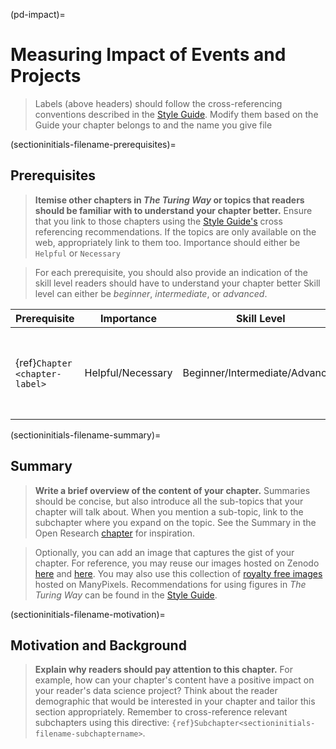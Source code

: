 (pd-impact)=
# Measuring Impact of Events and Projects

> Labels (above headers) should follow the cross-referencing conventions described in the [Style Guide](https://the-turing-way.netlify.app/community-handbook/style/style-crossref.html).
> Modify them based on the Guide your chapter belongs to and the name you give file

(sectioninitials-filename-prerequisites)=
## Prerequisites

>**Itemise other chapters in _The Turing Way_ or topics that readers should be familiar with to understand your chapter better.**
> Ensure that you link to those chapters using the [Style Guide's](https://the-turing-way.netlify.app/community-handbook/style/style-crossref.html) cross referencing recommendations.
> If the topics are only available on the web, appropriately link to them too.
> Importance should either be `Helpful` or `Necessary`

> For each prerequisite, you should also provide an indication of the skill level readers should have to understand your chapter better
> Skill level can either be _beginner_, _intermediate_, or _advanced_.

| Prerequisite | Importance | Skill Level | Notes |
| -------------|----------|------|----|
| {ref}`Chapter <chapter-label>` | Helpful/Necessary | Beginner/Intermediate/Advanced | Any useful notes the reader should know |


(sectioninitials-filename-summary)=
## Summary

> **Write a brief overview of the content of your chapter.**
> Summaries should be concise, but also introduce all the sub-topics that your chapter will talk about.
> When you mention a sub-topic, link to the subchapter where you expand on the topic.
> See the Summary in the Open Research [chapter](https://the-turing-way.netlify.app/reproducible-research/open.html) for inspiration.

> Optionally, you can add an image that captures the gist of your chapter.
> For reference, you may reuse our images hosted on Zenodo [here](https://zenodo.org/record/3332808) and [here](https://zenodo.org/record/3695300).
> You may also use this collection of [royalty free images](https://www.manypixels.co/gallery/) hosted on ManyPixels.
> Recommendations for using figures in _The Turing Way_ can be found in the [Style Guide](https://the-turing-way.netlify.app/community-handbook/style/style-figures.html).

(sectioninitials-filename-motivation)=
## Motivation and Background

> **Explain why readers should pay attention to this chapter.**
> For example, how can your chapter's content have a positive impact on your reader's data science project?
> Think about the reader demographic that would be interested in your chapter and tailor this section appropriately.
> Remember to cross-reference relevant subchapters using this directive: `{ref}Subchapter<sectioninitials-filename-subchaptername>`.

<!-- IMPORTANT!

- Use this template to create the landing page for your chapter

BEFORE YOU GO

- Have a look at the Style Guide and the Maintaining Consistency chapters to ensure that you have followed the relevant recommendations on
  - Labels and cross referencing
  - Using images
  - Latin abbreviations
  - References and citations

-->

